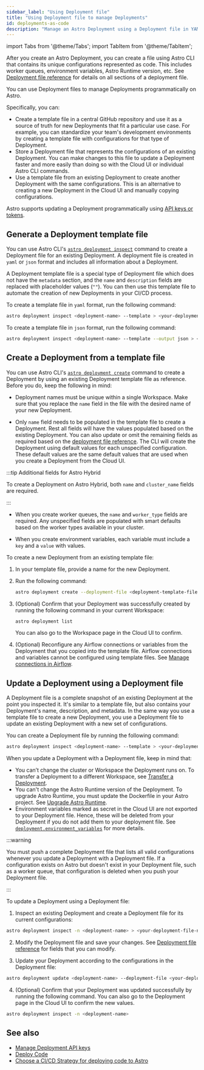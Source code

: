 ```yaml
---
sidebar_label: "Using Deployment file"
title: "Using Deployment file to manage Deployments"
id: deployments-as-code
description: "Manage an Astro Deployment using a Deployment file in YAML or JSON format"
---
```


import Tabs from '@theme/Tabs';
import TabItem from '@theme/TabItem';


After you create an Astro Deployment, you can create a file using Astro CLI that contains its unique configurations represented as code. This includes worker queues, environment variables, Astro Runtime version, etc. See [Deployment file reference](./deployment-file-reference.md) for details on all sections of a deployment file.

You can use Deployment files to manage Deployments programmatically on Astro.

Specifically, you can:

- Create a template file in a central GitHub repository and use it as a source of truth for new Deployments that fit a particular use case. For example, you can standardize your team's development environments by creating a template file with configurations for that type of Deployment.
- Store a Deployment file that represents the configurations of an existing Deployment. You can make changes to this file to update a Deployment faster and more easily than doing so with the Cloud UI or individual Astro CLI commands.
- Use a template file from an existing Deployment to create another Deployment with the same configurations. This is an alternative to creating a new Deployment in the Cloud UI and manually copying configurations.

Astro supports updating a Deployment programmatically using [API keys or tokens](./automation-authentication.md). 

## Generate a Deployment template file

You can use Astro CLI's [`astro deployment inspect`](/cli/astro-deployment-inspect.md) command to create a Deployment file for an existing Deployment. A deployment file is created in `yaml` or `json` format and includes all information about a Deployment. 

A Deployment template file is a special type of Deployment file which does not have the `metadata` section, and the `name` and `description` fields are replaced with placeholder values (`""`). You can then use this template file to automate the creation of new Deployments in your CI/CD process. 

To create a template file in `yaml` format, run the following command:

```bash
astro deployment inspect <deployment-name> --template > <your-deployment-template-file-name>.yaml
```

To create a template file in `json` format, run the following command:

```bash
astro deployment inspect <deployment-name> --template --output json > <your-deployment-template-file-name>.json
```


## Create a Deployment from a template file

You can use Astro CLI's [`astro deployment create`](cli/astro-deployment-create.md) command to create a Deployment by using an existing Deployment template file as reference. Before you do, keep the following in mind:

- Deployment names must be unique within a single Workspace. Make sure that you replace the `name` field in the file with the desired name of your new Deployment.

- Only `name` field needs to be populated in the template file to create a Deployment. Rest all fields will have the values populated based on the existing Deployment. You can also update or omit the remaining fields as required based on the [deployment file reference](./deployment-file-reference.md). The CLI will create the Deployment using default values for each unspecified configuration. These default values are the same default values that are used when you create a Deployment from the Cloud UI.

:::tip Additional fields for Astro Hybrid

To create a Deployment on Astro Hybrid, both `name` and `cluster_name` fields are required.

:::

- When you create worker queues, the `name` and `worker_type` fields are required. Any unspecified fields are populated with smart defaults based on the worker types available in your cluster.

- When you create environment variables, each variable must include a `key` and a `value` with values.


To create a new Deployment from an existing template file:

1. In your template file, provide a name for the new Deployment.
2. Run the following command:

    ```bash
    astro deployment create --deployment-file <deployment-template-file-name>
    ```

3. (Optional) Confirm that your Deployment was successfully created by running the following command in your current Workspace:

   ```bash
   astro deployment list
   ```
   
   You can also go to the Workspace page in the Cloud UI to confirm.

4. (Optional) Reconfigure any Airflow connections or variables from the Deployment that you copied into the template file. Airflow connections and variables cannot be configured using template files. See [Manage connections in Airflow](./manage-connections-variables.md).


## Update a Deployment using a Deployment file

A Deployment file is a complete snapshot of an existing Deployment at the point you inspected it. It's similar to a template file, but also contains your Deployment's name, description, and metadata. In the same way you use a template file to create a new Deployment, you use a Deployment file to update an existing Deployment with a new set of configurations.

You can create a Deployment file by running the following command:

```bash
astro deployment inspect <deployment-name> --template > <your-deployment-template-file-name>.yaml
```

When you update a Deployment with a Deployment file, keep in mind that:

- You can’t change the cluster or Workspace the Deployment runs on. To transfer a Deployment to a different Workspace, see [Transfer a Deployment](configure-deployment-resources.md#transfer-a-deployment-to-another-workspace).
- You can't change the Astro Runtime version of the Deployment. To upgrade Astro Runtime, you must update the Dockerfile in your Astro project. See [Upgrade Astro Runtime](upgrade-runtime.md).
- Environment variables marked as secret in the Cloud UI are not exported to your Deployment file. Hence, these will be deleted from your Deployment if you do not add them to your deployment file. See [`deployment.environment_variables`](#deploymentenvironment_variables) for more details.

:::warning 

You must push a complete Deployment file that lists all valid configurations whenever you update a Deployment with a Deployment file. If a configuration exists on Astro but doesn't exist in your Deployment file, such as a worker queue, that configuration is deleted when you push your Deployment file. 

:::

To update a Deployment using a Deployment file:

1. Inspect an existing Deployment and create a Deployment file for its current configurations:

  ```bash
  astro deployment inspect -n <deployment-name> > <your-deployment-file-name>
  ```

2. Modify the Deployment file and save your changes. See [Deployment file reference](#deployment-file-reference) for fields that you can modify.

  <!-- You can modify any value in the `environment_variables` and `worker_queues` sections, and most values in the `configuration` section. -->

3. Update your Deployment according to the configurations in the Deployment file:

  ```bash
  astro deployment update <deployment-name> --deployment-file <your-deployment-file>
  ```

4. (Optional) Confirm that your Deployment was updated successfully by running the following command. You can also go to the Deployment page in the Cloud UI to confirm the new values.

  ```bash
  astro deployment inspect -n <deployment-name>
  ```


## See also

- [Manage Deployment API keys](api-keys.md)
- [Deploy Code](deploy-code.md)
- [Choose a CI/CD Strategy for deploying code to Astro](set-up-ci-cd.md)